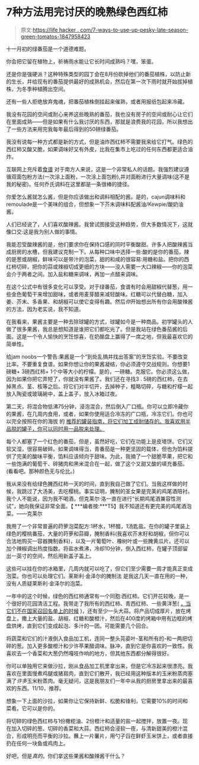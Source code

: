 # 7种方法用完讨厌的晚熟绿色西红柿

> 原文:[https://life hacker . com/7-ways-to-use-up-pesky-late-season-green-tomatos-1847958423](https://lifehacker.com/7-ways-to-use-up-pesky-late-season-green-tomatoes-1847958423)

十一月初的绿番茄是一个道德难题。

你会把它留在植物上，祈祷雨水能让它长时间成熟吗？嘿，笨蛋。

还是你是强硬派？这种特殊类型的园丁会在8月份砍掉他们的番茄植株，以防止新的生长，并给现有的番茄提供最好的成熟机会，然后在第一次下雨时就开始拔掉植株，为冬季种植腾出空间。

还有一些人拒绝放弃鬼魂，把番茄植株倒挂起来催熟，或者用报纸包起来冷藏。

我没有花园的空间或耐心来养这些晚熟的番茄，我也没有房子的空间或耐心让它们在里面成熟——但是如果有什么我讨厌的东西，那就是浪费我的花园，所以我想出了一些方法来用完我每年最后得到的50磅绿番茄。

我没有说每一种方式都是新的方式，但是油炸西红柿不需要我来给它打气。绿色的西红柿又酸又脆，如果调味好又有外皮，比我在集市上吃过的任何东西都更适合油炸。

互联网上充斥着[食谱](https://farmflavor.com/recipes/vivian-howards-fried-green-tomatoes-over-apple-arugula-salad/) 对于南方人来说，这是一个非常私人的话题。我强烈建议遵循双面包粉方法(一次涂上面粉，一次涂上面包粉),并对面粉进行大量调味(这不是我的秘密)。任何乔氏调料在这里都是一条很棒的捷径。

你爱怎么酱就怎么酱，但是你应该做出和调料相配的酱。是的，cajun调味料和remoulade是一个美味的组合，但想象一下芥末调味料配酱油/Kewpie/酸奶油酱。

人们已经说了，人们喜欢酸辣酱。我曾试图接受这种趋势，但大多数情况下，这就像口交:这是我为别人做的事情。

我能忍受酸辣酱的是，他们要求你在保持口感的同时平衡酸甜。许多人把酸辣酱当成厨房的水槽，但我建议克制一下。从每种口味中选择一些:酸的是你的番茄，辣的是葱或胡椒，鲜味可以是带汁的泡菜，甜的和咸的很容易:用糖和盐。把你的西红柿切碎，把你的蒜或辣椒切成更细的方块——没人需要一大口辣椒——你的泡菜会介于两者之间。加入盐和糖来调味，再加一点醋来调味。

在这个公式中有很多变化可以享受。对于绿番茄，食谱有时会用甜椒代替葱，用一些金色葡萄干来增加甜味，或者用麦芽醋来减轻酸味。红糖可以代替白糖，加入姜、芥末、多香果、和胡椒可以使它变得有趣。然后*你*开始想出所有你会用酸辣酱的方法，因为老实说，我不知道。

在我看来，果酱主要是一种去除球罐的方式，球罐如今是一种商品。初学罐头的人做了很多果酱，我总是想知道是谁把它们都吃光了。但是我站在绿色番茄酱的后面。这是一个令人愉快的烹饪惊喜，在奶酪盘上赢得了一席之地，但我最喜欢它的简单性。

给jam noobs一个警告:果酱是一个“到处乱搞并找出答案”的烹饪实验。不要改变比率。不要重复食谱。如果你想让你的果酱凝结，你必须遵守交战规则。你想要1磅糖+ 3磅西红柿+ 1个中等大小的柠檬。是的，一磅糖。克服它。你必须这么做，因为如果你把它弄短了，你就没有果酱了。我们还在寻找3 . 5磅的西红柿，在去掉黑点、茎、核等之后。将它们对半切开，去掉种子，粗略切碎，与糖和柠檬一起放入陶瓷或玻璃碗中，盖上盖子，放入冰箱过夜。

第二天，将混合物低沸75分钟，浸泡混合，然后倒入广口瓶。你可以立即冷藏你的果酱，在几周内食用，或者，如果你使用适合冷冻的广口瓶，冷冻它们。你也可以完全按照在你的海拔 的 [推荐的罐装指南，将它们加工成耐储存的。我喜欢用半品脱的罐子，你可以同时用一品脱来处理。](https://pickyourown.org/allaboutcanning.htm)

每个人都塞了一个红色的番茄，但是，虽然好吃，它们在功能上是皮塔饼。它们又软又湿，很容易破碎。如果调味得当，青番茄是一种更坚固的载体，但也为馅料提供了完美的酸味平衡，馅料应该倾向于甜味。为此，我摘了一个甜脆苹果，把它和一些饱满的葡萄干、碎猪肉和黑米混合在一起，做了这个又甜又酸的填充番茄。(看看吧。那种颜色无与伦比。)

我从来没有给绿色腌西红柿一天的时间，直到我自己做了它们。当我这样做的时候，我跳过了大汤美，去吃樱桃。事实证明，腌制的圣女果是完美的鸡尾酒陪衬。我个人不能说，因为我不喝酒，但克莱尔·洛一直在进行“长期鸡尾酒兼容性测试”，她向我保证非常全面。【 ***编者按:***T5】我不知道还有更完美的鸡尾酒泡菜。——克莱尔

我用了一个非常普遍的莳萝泡菜配方:1杯水，1杯醋，1汤匙盐。在你的罐子里装上绿色的樱桃番茄，大量的莳萝和蒜瓣，腌制香料(我喜欢芥末籽和胡椒，但你可以合法地购买一容器腌制香料)，以及一片葡萄叶、橡树叶或一些腌黄瓜片。还可以加个辣椒调出热度指数。将盐水煮沸，冷却10分钟，倒入西红柿，在罐子顶部留出一英寸的空间，然后用新盖子盖上。

这些可以挂在你的冰箱里，几周内就可以吃了，但它们至少需要一周才能真正变成泡菜。你也可以处理它们。莱斯利·金泽尔的腌制法 是我这几天一直在用的一种，没有人质疑莱斯利·金泽尔的泡菜。

一年中的这个时候，绿色的西红柿通常有一个同胞:西红柿。它们开花较晚，是一个很好的花园清洁工程。我带走了我所有的西红柿、青西红柿、一些黄洋葱( [，当它们不在国家召回名单上的时候](https://lifehacker.com/throw-your-onions-in-the-trash-cdc-says-1847907564) )，还有至少一头大蒜。将产品切成厚片，放在烤盘上，撒上大量的盐、胡椒、红糖和酸橙汁，然后在400度的烤箱中用有边框的烤盘烘烤，直到它们变成起泡、多汁的一团。可能需要几个回合。

将蔬菜和它们的汁液倒入食品加工机，连同一整头芫荽叶-茎和所有的-和一两把切碎的葱。加入更多酸橙汁和少许苹果醋调味。脉冲，直到它是你喜欢的一致性。我喜欢去一个香菜和大葱仍然嘎吱作响的地方，但其他东西都分解得很好。

你可以单独用它来做沙拉，刚从食品加工机里拿出来，但是它冷冻起来很漂亮。我喜欢在里面慢煮鸡腿或猪肩肉，直到它们散开，我已经用这种版本的玉米粉蒸肉塞满了*许多*玉米粉蒸肉。毫无疑问，这是我朋友们一年中从我的厨房里拿出来的最喜欢的东西。11/10，推荐。

想象一下上面的沙拉，如果你让它保持新鲜、松脆和锋利，它需要10%的时间和菜肴。它可以是你的。

将切碎的绿色西红柿与1份橄榄油、2份橙汁和适量的盐一起搅拌，放置一夜。现在加入切碎的葱、切碎的香菜和大蒜。西红柿会浸软一夜，与清新甜美的橙汁混合，形成明亮而平衡的沙拉。蘸上一片薯片，用勺子舀在鲜虾玉米饼上，或者直接扔在任何一块鱼或鸡肉上。

好吧，但是*真的*。你们拿这些果酱和酸辣酱干什么？